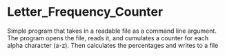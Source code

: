 # Letter_Frequency_Counter
Simple program that takes in a readable file as a command line argument. The program opens the file, reads it, and cumulates a counter for each alpha character (a-z). Then calculates the percentages and writes to a file
